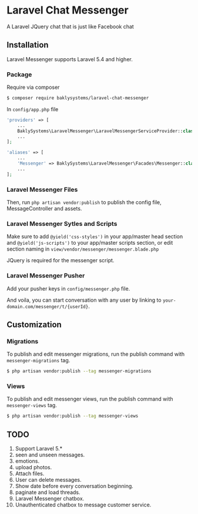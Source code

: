 # Laravel Chat Messenger
A Laravel JQuery chat that is just like Facebook chat

## Installation

Laravel Messenger supports Laravel 5.4 and higher.

### Package

Require via composer

```bash
$ composer require baklysystems/laravel-chat-messenger
```

In `config/app.php` file

```php
'providers' => [
    ...
    BaklySystems\LaravelMessenger\LaravelMessengerServiceProvider::class,
    ...
];

'aliases' => [
    ...
    'Messenger' => BaklySystems\LaravelMessenger\Facades\Messenger::class,
    ...
];
```

### Laravel Messenger Files

Then, run `php artisan vendor:publish` to publish the config file, MessageController and assets.

### Laravel Messenger Sytles and Scripts

Make sure to add `@yield('css-styles')` in your app/master head section and `@yield('js-scripts')` to your app/master scripts section, or edit section naming in `view/vendor/messenger/messenger.blade.php`

JQuery is required for the messenger script.

### Laravel Messenger Pusher

Add your pusher keys in `config/messenger.php` file.

And voila, you can start conversation with any user by linking to `your-domain.com/messenger/t/{userId}`.

## Customization

### Migrations

To publish and edit messenger migrations, run the publish command with `messenger-migrations` tag.

```bash
$ php artisan vendor:publish --tag messenger-migrations
```
### Views

To publish and edit messenger views, run the publish command with `messenger-views` tag.

```bash
$ php artisan vendor:publish --tag messenger-views
```

## TODO

1. Support Laravel 5.*
2. seen and unseen messages.
3. emotions.
4. upload photos.
5. Attach files.
6. User can delete messages.
7. Show date before every conversation beginning.
8. paginate and load threads.
9. Laravel Messenger chatbox.
10. Unauthenticated chatbox to message customer service.
